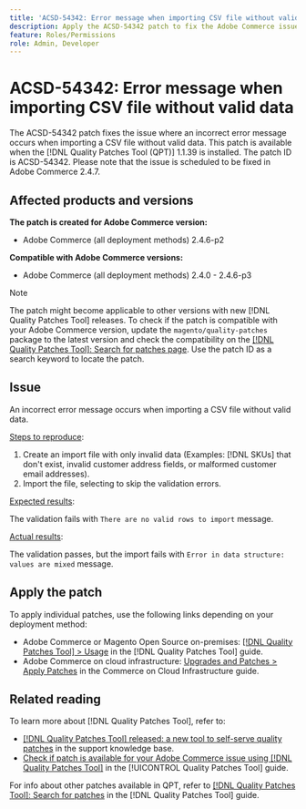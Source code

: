 ```yaml
---
title: 'ACSD-54342: Error message when importing CSV file without valid data'
description: Apply the ACSD-54342 patch to fix the Adobe Commerce issue where an incorrect error message occurs when importing a CSV file without valid data.
feature: Roles/Permissions
role: Admin, Developer
---
```

# ACSD-54342: Error message when importing CSV file without valid data

The ACSD-54342 patch fixes the issue where an incorrect error message occurs when importing a CSV file without valid data. This patch is available when the [!DNL Quality Patches Tool (QPT)] 1.1.39 is installed. The patch ID is ACSD-54342. Please note that the issue is scheduled to be fixed in Adobe Commerce 2.4.7.

## Affected products and versions

**The patch is created for Adobe Commerce version:**

* Adobe Commerce (all deployment methods) 2.4.6-p2

**Compatible with Adobe Commerce versions:**

* Adobe Commerce (all deployment methods) 2.4.0 - 2.4.6-p3

>[!NOTE]
>
>The patch might become applicable to other versions with new [!DNL Quality Patches Tool] releases. To check if the patch is compatible with your Adobe Commerce version, update the `magento/quality-patches` package to the latest version and check the compatibility on the [[!DNL Quality Patches Tool]: Search for patches page](https://experienceleague.adobe.com/tools/commerce-quality-patches/index.html). Use the patch ID as a search keyword to locate the patch.

## Issue

An incorrect error message occurs when importing a CSV file without valid data. 

<u>Steps to reproduce</u>:

1. Create an import file with only invalid data (Examples: [!DNL SKUs] that don't exist, invalid customer address fields, or malformed customer email addresses).
1. Import the file, selecting to skip the validation errors.

<u>Expected results</u>:

The validation fails with `There are no valid rows to import` message.

<u>Actual results</u>:

The validation passes, but the import fails with `Error in data structure: values are mixed` message.

## Apply the patch

To apply individual patches, use the following links depending on your deployment method:

* Adobe Commerce or Magento Open Source on-premises: [[!DNL Quality Patches Tool] > Usage](/help/tools/quality-patches-tool/usage.md) in the [!DNL Quality Patches Tool] guide.
* Adobe Commerce on cloud infrastructure: [Upgrades and Patches > Apply Patches](https://experienceleague.adobe.com/docs/commerce-cloud-service/user-guide/develop/upgrade/apply-patches.html) in the Commerce on Cloud Infrastructure guide.

## Related reading

To learn more about [!DNL Quality Patches Tool], refer to:

* [[!DNL Quality Patches Tool] released: a new tool to self-serve quality patches](https://experienceleague.adobe.com/en/docs/commerce-knowledge-base/kb/announcements/commerce-announcements/magento-quality-patches-released-new-tool-to-self-serve-quality-patches) in the support knowledge base.
* [Check if patch is available for your Adobe Commerce issue using [!DNL Quality Patches Tool]](/help/tools/quality-patches-tool/patches-available-in-qpt/check-patch-for-magento-issue-with-magento-quality-patches.md) in the [!UICONTROL Quality Patches Tool] guide.


For info about other patches available in QPT, refer to [[!DNL Quality Patches Tool]: Search for patches](https://experienceleague.adobe.com/tools/commerce-quality-patches/index.html) in the [!DNL Quality Patches Tool] guide.
